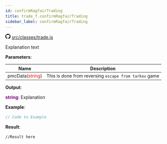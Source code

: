 ```yaml
---
id: confirmRagfairTrading
title: trade_f.confirmRagfairTrading
sidebar_label: confirmRagfairTrading
---
```

![](/img/github.png) [src/classes/trade.js](https://github.com/TrustedSourceLeaks/LeakedServer/blob/master/src/classes/trade.js#L72)

Explanation text

**Parameters**:

Name  |   Description 
----------- |   -----------
pmcData(<font color="red">string</font>)  |   This is done from reversing `escape from tarkov` game


**Output**:

**<font color="purple">string</font>**: Explanation


**Example**:
```js
// Code to Example
```

**Result**:
```
//Result here
```